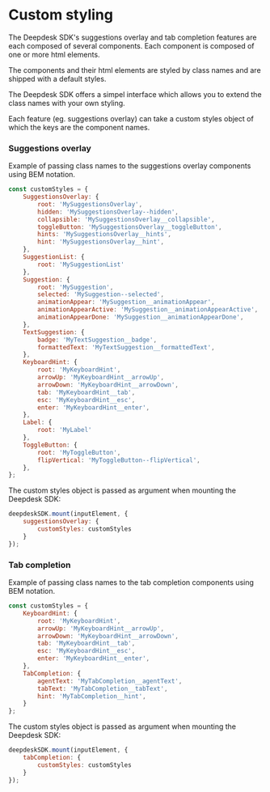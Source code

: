 # Custom styling

The Deepdesk SDK's suggestions overlay and tab completion features are each composed of several components. Each component is composed of one or more html elements.

The components and their html elements are styled by class names and are shipped with a default styles.

The Deepdesk SDK offers a simpel interface which allows you to extend the class names with your own styling.

Each feature (eg. suggestions overlay) can take a custom styles object of which the keys are the component names.

### Suggestions overlay

Example of passing class names to the suggestions overlay components using BEM notation.

```js
const customStyles = {
    SuggestionsOverlay: {
        root: 'MySuggestionsOverlay',
        hidden: 'MySuggestionsOverlay--hidden',
        collapsible: 'MySuggestionsOverlay__collapsible',
        toggleButton: 'MySuggestionsOverlay__toggleButton',
        hints: 'MySuggestionsOverlay__hints',
        hint: 'MySuggestionsOverlay__hint',
    },
    SuggestionList: {
        root: 'MySuggestionList'
    },
    Suggestion: {
        root: 'MySuggestion',
        selected: 'MySuggestion--selected',
        animationAppear: 'MySuggestion__animationAppear',
        animationAppearActive: 'MySuggestion__animationAppearActive',
        animationAppearDone: 'MySuggestion__animationAppearDone',
    },
    TextSuggestion: {
        badge: 'MyTextSuggestion__badge',
        formattedText: 'MyTextSuggestion__formattedText',
    },
    KeyboardHint: {
        root: 'MyKeyboardHint',
        arrowUp: 'MyKeyboardHint__arrowUp',
        arrowDown: 'MyKeyboardHint__arrowDown',
        tab: 'MyKeyboardHint__tab',
        esc: 'MyKeyboardHint__esc',
        enter: 'MyKeyboardHint__enter',
    },
    Label: {
        root: 'MyLabel'
    },
    ToggleButton: {
        root: 'MyToggleButton',
        flipVertical: 'MyToggleButton--flipVertical',
    },
};
```

The custom styles object is passed as argument when mounting the Deepdesk SDK:

```js
deepdeskSDK.mount(inputElement, {
    suggestionsOverlay: {
        customStyles: customStyles
    }
});
```

### Tab completion

Example of passing class names to the tab completion components using BEM notation.

```js
const customStyles = {
    KeyboardHint: {
        root: 'MyKeyboardHint',
        arrowUp: 'MyKeyboardHint__arrowUp',
        arrowDown: 'MyKeyboardHint__arrowDown',
        tab: 'MyKeyboardHint__tab',
        esc: 'MyKeyboardHint__esc',
        enter: 'MyKeyboardHint__enter',
    },
    TabCompletion: {
        agentText: 'MyTabCompletion__agentText',
        tabText: 'MyTabCompletion__tabText',
        hint: 'MyTabCompletion__hint',
    }
};
```

The custom styles object is passed as argument when mounting the Deepdesk SDK:

```js
deepdeskSDK.mount(inputElement, {
    tabCompletion: {
        customStyles: customStyles
    }
});
```